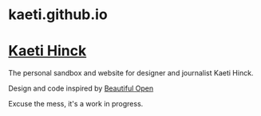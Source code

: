 kaeti.github.io
===============

# [Kaeti Hinck](http://kaet.io)

The personal sandbox and website for designer and journalist Kaeti Hinck.

Design and code inspired by [Beautiful Open](https://github.com/trek/beautiful-open)

Excuse the mess, it's a work in progress.

